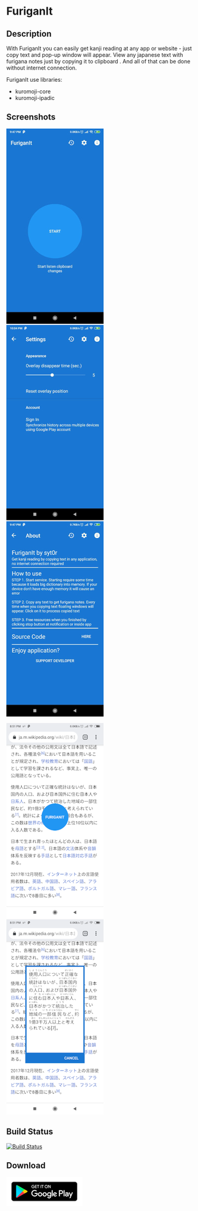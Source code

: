 # FuriganIt

## Description 

With FuriganIt you can easily get kanji reading at any app or website - just copy text and pop-up window will appear. 
View any japanese text with furigana notes just by copying it to clipboard .
And all of that can be done without internet connection.

FuriganIt use libraries: 
* kuromoji-core
* kuromoji-ipadic

## Screenshots

![Service Manager](images/service_manager.jpg)
![Settings](images/settings.jpg)
![About](images/about.jpg)

![Overlay](images/overlay.png)
![Furigana](images/furigana.png)


## Build Status

[![Build Status](https://travis-ci.org/SYtor/FuriganIt.svg?branch=master)](https://travis-ci.org/SYtor/FuriganIt)

## Download

[![Google Play Link](images/google-play-badge.png "Google Play Link")](https://play.google.com/store/apps/details?id=ua.syt0r.furiganit)
